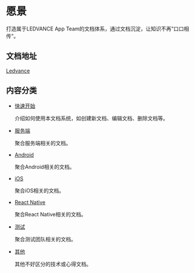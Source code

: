 # 愿景
打造属于LEDVANCE App Team的文档体系，通过文档沉淀，让知识不再"口口相传"。

## 文档地址
[Ledvance](https://ledvancedevsz.github.io/ledvance-docs/#/quickstart/)

## 内容分类

  * [快速开始](quickstart/)

    介绍如何使用本文档系统，如创建新文档、编辑文档、删除文档等。

  * [服务端](backend/)

    聚合服务端相关的文档。

  * [Android](android/)

    聚合Android相关的文档。

  * [iOS](ios/)

    聚合iOS相关的文档。

  * [React Native](rn/)

    聚合React Native相关的文档。

  * [测试](test/)

    聚合测试团队相关的文档。

  * [其他](other/)

    其他不好区分的技术或心得文档。